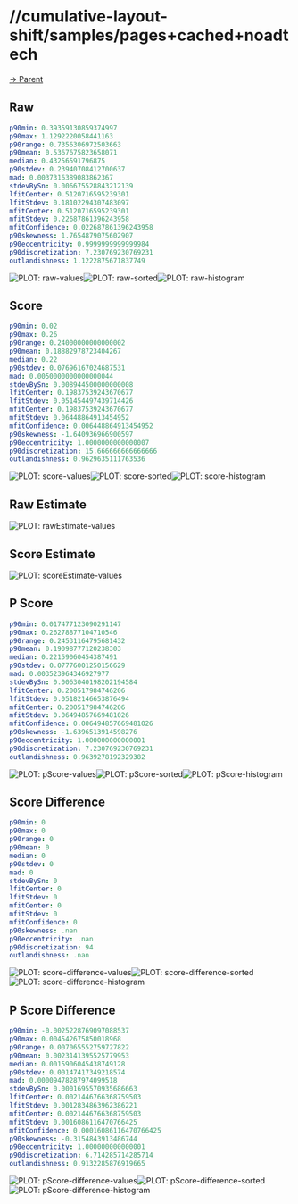 
# //cumulative-layout-shift/samples/pages+cached+noadtech

[→ Parent](../..)


## Raw


```yaml
p90min: 0.39359130859374997
p90max: 1.1292220058441163
p90range: 0.7356306972503663
p90mean: 0.5367675823658071
median: 0.43256591796875
p90stdev: 0.23940708412700637
mad: 0.0037316389083862367
stdevBySn: 0.006675528843212139
lfitCenter: 0.5120716595239301
lfitStdev: 0.18102294307483097
mfitCenter: 0.5120716595239301
mfitStdev: 0.22687861396243958
mfitConfidence: 0.022687861396243958
p90skewness: 1.7654879075602907
p90eccentricity: 0.9999999999999984
p90discretization: 7.230769230769231
outlandishness: 1.1222875671837749

```

![PLOT: raw-values](./raw/values.svg)![PLOT: raw-sorted](./raw/sorted.svg)![PLOT: raw-histogram](./raw/histogram.svg)
## Score


```yaml
p90min: 0.02
p90max: 0.26
p90range: 0.24000000000000002
p90mean: 0.18882978723404267
median: 0.22
p90stdev: 0.07696167024687531
mad: 0.0050000000000000044
stdevBySn: 0.008944500000000008
lfitCenter: 0.19837539243670677
lfitStdev: 0.051454497439714426
mfitCenter: 0.19837539243670677
mfitStdev: 0.06448864913454952
mfitConfidence: 0.006448864913454952
p90skewness: -1.640936966900597
p90eccentricity: 1.0000000000000007
p90discretization: 15.666666666666666
outlandishness: 0.9629635111763536

```

![PLOT: score-values](./score/values.svg)![PLOT: score-sorted](./score/sorted.svg)![PLOT: score-histogram](./score/histogram.svg)
## Raw Estimate

![PLOT: rawEstimate-values](./rawEstimate/values.svg)
## Score Estimate

![PLOT: scoreEstimate-values](./scoreEstimate/values.svg)
## P Score


```yaml
p90min: 0.017477123090291147
p90max: 0.26278877104710546
p90range: 0.24531164795681432
p90mean: 0.19098777120238303
median: 0.22159060454387491
p90stdev: 0.07776001250156629
mad: 0.003523964346927977
stdevBySn: 0.0063040198202194584
lfitCenter: 0.200517984746206
lfitStdev: 0.05182146653876494
mfitCenter: 0.200517984746206
mfitStdev: 0.06494857669481026
mfitConfidence: 0.006494857669481026
p90skewness: -1.6396513914598276
p90eccentricity: 1.000000000000001
p90discretization: 7.230769230769231
outlandishness: 0.9639278192329382

```

![PLOT: pScore-values](./pScore/values.svg)![PLOT: pScore-sorted](./pScore/sorted.svg)![PLOT: pScore-histogram](./pScore/histogram.svg)
## Score Difference


```yaml
p90min: 0
p90max: 0
p90range: 0
p90mean: 0
median: 0
p90stdev: 0
mad: 0
stdevBySn: 0
lfitCenter: 0
lfitStdev: 0
mfitCenter: 0
mfitStdev: 0
mfitConfidence: 0
p90skewness: .nan
p90eccentricity: .nan
p90discretization: 94
outlandishness: .nan

```

![PLOT: score-difference-values](./score-difference/values.svg)![PLOT: score-difference-sorted](./score-difference/sorted.svg)![PLOT: score-difference-histogram](./score-difference/histogram.svg)
## P Score Difference


```yaml
p90min: -0.0025228769097088537
p90max: 0.004542675850018968
p90range: 0.007065552759727822
p90mean: 0.0023141395525779953
median: 0.0015906045438749128
p90stdev: 0.00147417349218574
mad: 0.00009478287974099518
stdevBySn: 0.0001695570935686663
lfitCenter: 0.0021446766368759503
lfitStdev: 0.0012834863962386221
mfitCenter: 0.0021446766368759503
mfitStdev: 0.0016086116470766425
mfitConfidence: 0.00016086116470766425
p90skewness: -0.3154843913486744
p90eccentricity: 1.000000000000001
p90discretization: 6.714285714285714
outlandishness: 0.9132285876919665

```

![PLOT: pScore-difference-values](./pScore-difference/values.svg)![PLOT: pScore-difference-sorted](./pScore-difference/sorted.svg)![PLOT: pScore-difference-histogram](./pScore-difference/histogram.svg)